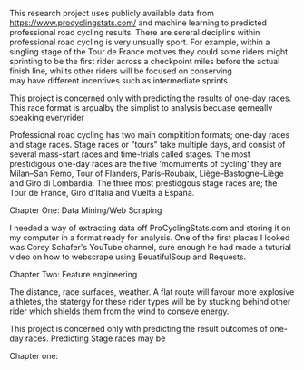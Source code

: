 This research project uses publicly available data from https://www.procyclingstats.com/ and machine learning to predicted professional road cycling results. There are sereral deciplins within professional road cycling is very unsually sport. For example, within a singling stage of the Tour de France motives they could some riders might sprinting to be the first rider across a checkpoint miles before the actual finish line, whilts other riders will be focused on conserving    
may have different incentives such as intermediate sprints 


This project is concerned only with predicting the results of one-day races. This race format is argualby the simplist to analysis becuase gerneally speaking everyrider  

Professional road cycling has two main compitition formats; one-day races and stage races. Stage races or "tours" take multiple days, and consist of several mass-start races and time-trials called stages. The most prestidigous one-day races are the five 'momuments of cycling' they are Milan–San Remo, Tour of Flanders, Paris–Roubaix, Liège–Bastogne–Liège and Giro di Lombardia. The three most prestidgous stage races are; the Tour de France, Giro d'Italia and  Vuelta a España.

Chapter One: Data Mining/Web Scraping

I needed a way of extracting data off ProCyclingStats.com and storing it on my computer in a format ready for analysis. One of the first places I looked was Corey Schafer's YouTube channel, sure enough he had made a tuturial video on how to webscrape using BeuatifulSoup and Requests.  

 
Chapter Two: Feature engineering 



The  distance, race surfaces, weather. A flat route will favour more explosive althletes, the statergy for these rider types will be  by stucking behind other rider which shields them from the wind to conseve energy.

This project is concerned only with predicting the result outcomes of one-day races. Predicting Stage races may be  



Chapter one: 








